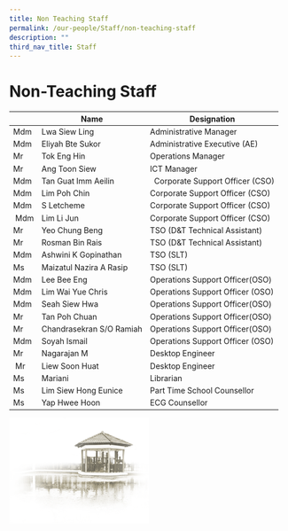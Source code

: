 ```yaml
---
title: Non Teaching Staff
permalink: /our-people/Staff/non-teaching-staff
description: ""
third_nav_title: Staff
---
```

# **Non-Teaching Staff**

|  | Name | Designation |
| --- | --- | --- |
| Mdm | Lwa Siew Ling | Administrative Manager |
| Mdm | Eliyah Bte Sukor | Administrative Executive (AE) |
| Mr | Tok Eng Hin | Operations Manager |
| Mr | Ang Toon Siew | ICT Manager |
| Mdm  | Tan Guat Imm Aeilin   |   Corporate Support Officer (CSO) |
| Mdm | Lim Poh Chin | Corporate Support Officer (CSO) |
| Mdm | S Letcheme | Corporate Support Officer (CSO) |
|  Mdm | Lim Li Jun  | Corporate Support Officer (CSO)  |
| Mr | Yeo Chung Beng | TSO (D&T Technical Assistant) |
| Mr | Rosman Bin Rais | TSO (D&T Technical Assistant) |
| Mdm | Ashwini K Gopinathan | TSO (SLT) |
| Ms | Maizatul Nazira A Rasip | TSO (SLT) |
| Mdm | Lee Bee Eng | Operations Support Officer(OSO) |
| Mdm | Lim Wai Yue Chris | Operations Support Officer (OSO) |
| Mdm | Seah Siew Hwa | Operations Support Officer(OSO) |
| Mr | Tan Poh Chuan | Operations Support Officer(OSO) |
| Mr | Chandrasekran S/O Ramiah | Operations Support Officer(OSO) |
| Mdm | Soyah Ismail | Operations Support Officer (OSO) |
| Mr | Nagarajan M | Desktop Engineer |
|  Mr  | Liew Soon Huat  | Desktop Engineer  |
| Ms | Mariani | Librarian |
| Ms | Lim Siew Hong Eunice | Part Time School Counsellor |
| Ms | Yap Hwee Hoon  | ECG Counsellor |

<img src="/images/pavilion.png" 
     style="width:50%">
